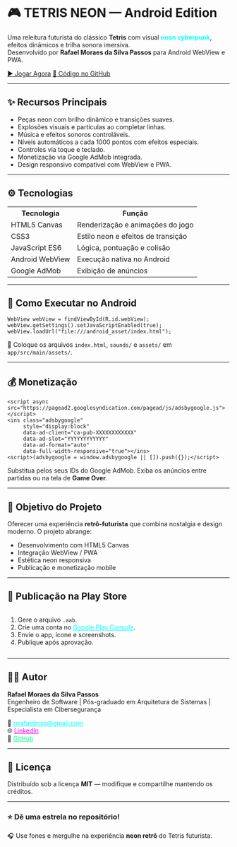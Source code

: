 <!DOCTYPE html>
<html lang="pt-BR">
<head>
<meta charset="UTF-8">
<meta name="viewport" content="width=device-width, initial-scale=1.0">

</head>

<body>
  <center></center><h1>🎮 TETRIS NEON — Android Edition</h1></center></body>
  <p>
    Uma releitura futurista do clássico <b>Tetris</b> com visual <b style="color:#00ffff;">neon cyberpunk</b>, efeitos dinâmicos e trilha sonora imersiva.<br>
    Desenvolvido por <b>Rafael Moraes da Silva Passos</b> para Android WebView e PWA.
  </p>

  <a href="https://rafaelmsp.github.io/tetrisNeon" class="button btn-play" target="_blank">▶️ Jogar Agora</a>
  <a href="https://github.com/rafaelmsp/tetrisNeon" class="button btn-code" target="_blank">💾 Código no GitHub</a>

  <hr>

  <h2>✨ Recursos Principais</h2>
  <ul>
    <li>Peças neon com brilho dinâmico e transições suaves.</li>
    <li>Explosões visuais e partículas ao completar linhas.</li>
    <li>Música e efeitos sonoros controláveis.</li>
    <li>Níveis automáticos a cada 1000 pontos com efeitos especiais.</li>
    <li>Controles via toque e teclado.</li>
    <li>Monetização via Google AdMob integrada.</li>
    <li>Design responsivo compatível com WebView e PWA.</li>
  </ul>

  <hr>

  <h2>⚙️ Tecnologias</h2>
  <table>
    <tr><th>Tecnologia</th><th>Função</th></tr>
    <tr><td>HTML5 Canvas</td><td>Renderização e animações do jogo</td></tr>
    <tr><td>CSS3</td><td>Estilo neon e efeitos de transição</td></tr>
    <tr><td>JavaScript ES6</td><td>Lógica, pontuação e colisão</td></tr>
    <tr><td>Android WebView</td><td>Execução nativa no Android</td></tr>
    <tr><td>Google AdMob</td><td>Exibição de anúncios</td></tr>
  </table>

  <hr>

  <h2>🚀 Como Executar no Android</h2>
  <pre><code>WebView webView = findViewById(R.id.webView);
webView.getSettings().setJavaScriptEnabled(true);
webView.loadUrl("file:///android_asset/index.html");</code></pre>
  <p>📂 Coloque os arquivos <code>index.html</code>, <code>sounds/</code> e <code>assets/</code> em <code>app/src/main/assets/</code>.</p>

  <hr>

  <h2>💰 Monetização</h2>
  <pre><code>&lt;script async src="https://pagead2.googlesyndication.com/pagead/js/adsbygoogle.js"&gt;&lt;/script&gt;
&lt;ins class="adsbygoogle"
     style="display:block"
     data-ad-client="ca-pub-XXXXXXXXXXXX"
     data-ad-slot="YYYYYYYYYYYY"
     data-ad-format="auto"
     data-full-width-responsive="true"&gt;&lt;/ins&gt;
&lt;script&gt;(adsbygoogle = window.adsbygoogle || []).push({});&lt;/script&gt;</code></pre>
  <p>Substitua pelos seus IDs do Google AdMob.  
  Exiba os anúncios entre partidas ou na tela de <b>Game Over</b>.</p>

  <hr>

  <h2>🧠 Objetivo do Projeto</h2>
  <p>Oferecer uma experiência <b>retrô-futurista</b> que combina nostalgia e design moderno.  
  O projeto abrange:</p>
  <ul>
    <li>Desenvolvimento com HTML5 Canvas</li>
    <li>Integração WebView / PWA</li>
    <li>Estética neon responsiva</li>
    <li>Publicação e monetização mobile</li>
  </ul>

  <hr>

  <h2>📱 Publicação na Play Store</h2>
  <ol style="text-align:left;display:inline-block;">
    <li>Gere o arquivo <code>.aab</code>.</li>
    <li>Crie uma conta no <a href="https://play.google.com/console" style="color:#00ffff;">Google Play Console</a>.</li>
    <li>Envie o app, ícone e screenshots.</li>
    <li>Publique após aprovação.</li>
  </ol>

  <hr>

  <h2>👨‍💻 Autor</h2>
  <p><b>Rafael Moraes da Silva Passos</b><br>
  Engenheiro de Software | Pós-graduado em Arquitetura de Sistemas | Especialista em Cibersegurança</p>
  <p>
  📧 <a href="mailto:rrrafaelmsp@gmail.com" style="color:#00ffff;">rrrafaelmsp@gmail.com</a><br>
  🌐 <a href="https://linkedin.com/in/rafael-passos-023648144" style="color:#ff00ff;">LinkedIn</a><br>
  💾 <a href="https://github.com/rafaelmsp" style="color:#00ff88;">GitHub</a>
  </p>

  <hr>

  <h2>🧨 Licença</h2>
  <p>Distribuído sob a licença <b>MIT</b> — modifique e compartilhe mantendo os créditos.</p>

  <hr>

  <h3>⭐ Dê uma estrela no repositório!</h3>
  <p>🎧 Use fones e mergulhe na experiência <b>neon retrô</b> do Tetris futurista.</p>

</body>
</html>
